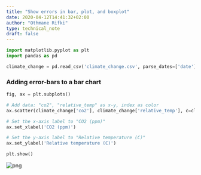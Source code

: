 ```yaml
---
title: "Show errors in bar, plot, and boxplot"
date: 2020-04-12T14:41:32+02:00
author: "Othmane Rifki"
type: technical_note
draft: false
---
```


```python
import matplotlib.pyplot as plt
import pandas as pd

climate_change = pd.read_csv('climate_change.csv', parse_dates=['date'], index_col='date')
```

### Adding error-bars to a bar chart


```python
fig, ax = plt.subplots()

# Add data: "co2", "relative_temp" as x-y, index as color
ax.scatter(climate_change['co2'], climate_change['relative_temp'], c=climate_change.index)

# Set the x-axis label to "CO2 (ppm)"
ax.set_xlabel('CO2 (ppm)')

# Set the y-axis label to "Relative temperature (C)"
ax.set_ylabel('Relative temperature (C)')

plt.show()
```


    
![png](scatterplot_3_0.png)
    

